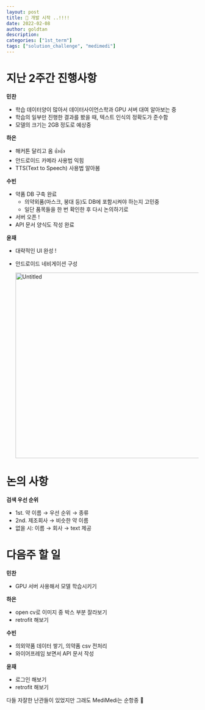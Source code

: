 ```yaml
---
layout: post
title: 🎉 개발 시작 ..!!!!
date: 2022-02-08
author: goldtan
description:
categories: ["1st_term"]
tags: ["solution_challenge", "medimedi"]
---
```


# 지난 2주간 진행사항

**민찬**

- 학습 데이터양이 많아서 데이터사이언스학과 GPU 서버 대여 알아보는 중
- 학습의 일부만 진행한 결과를 봤을 때, 텍스트 인식의 정확도가 준수함
- 모델의 크기는 2GB 정도로 예상중

**하은**

- 해커톤 달리고 옴 👍👍
- 안드로이드 카메라 사용법 익힘
- TTS(Text to Speech) 사용법 알아봄

**수빈**

- 약품 DB 구축 완료
  - 의약외품(마스크, 붕대 등)도 DB에 포함시켜야 하는지 고민중
  - 일단 품목들을 한 번 확인한 후 다시 논의하기로
- 서버 오픈 !
- API 문서 양식도 작성 완료

**윤재**

- 대략적인 UI 완성 !
- 안드로이드 네비게이션 구성

    <img width="485" alt="Untitled" src="https://user-images.githubusercontent.com/83542989/153761855-3befb40c-8de9-4da0-ab95-ca534042746f.png">

# 논의 사항

**검색 우선 순위**

- 1st. 약 이름 → 우선 순위 → 종류
- 2nd. 제조회사 → 비슷한 약 이름
- 없을 시: 이름 → 회사 → text 제공

# 다음주 할 일

**민찬**

- GPU 서버 사용해서 모델 학습시키기

**하은**

- open cv로 이미지 중 박스 부분 잘라보기
- retrofit 해보기

**수빈**

- 의외약품 데이터 쌓기, 의약품 csv 전처리
- 와이어프레임 보면서 API 문서 작성

**윤재**

- 로그인 해보기
- retrofit 해보기

다들 자잘한 난관들이 있었지만 그래도 MediMedi는 순항중 🚢
